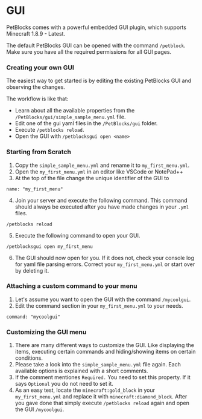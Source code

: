 # GUI

PetBlocks comes with a powerful embedded GUI plugin, which supports Minecraft 1.8.9 - Latest.

The default PetBlocks GUI can be opened with the command ``/petblock``. Make sure you have all the required permissions
for all GUI pages.

### Creating your own GUI

The easiest way to get started is by editing the existing PetBlocks GUI and observing the changes.

The workflow is like that:

* Learn about all the available properties from the ``/PetBlocks/gui/simple_sample_menu.yml`` file.
* Edit one of the gui yaml files in the ``/PetBlocks/gui`` folder.
* Execute ``/petblocks reload``.
* Open the GUI with ``/petblocksgui open <name>``

### Starting from Scratch

1. Copy the ``simple_sample_menu.yml`` and rename it to ``my_first_menu.yml``.
2. Open the ``my_first_menu.yml`` in an editor like VSCode or NotePad++
3. At the top of the file change the unique identifier of the GUI to

```
name: "my_first_menu"
```

4. Join your server and execute the following command. This command should always be executed after you have made changes in your ``.yml`` files.

```
/petblocks reload
```

5. Execute the following command to open your GUI.

```
/petblocksgui open my_first_menu
```

6. The GUI should now open for you. If it does not, check your console log for yaml file parsing errors. Correct your ``my_first_menu.yml`` or start over by deleting it.


### Attaching a custom command to your menu

1. Let's assume you want to open the GUI with the command ``/mycoolgui``.
2. Edit the command section in your ``my_first_menu.yml`` to your needs.

```
command: "mycoolgui"
```

### Customizing the GUI menu

1. There are many different ways to customize the GUI. Like displaying the items, executing certain commands and hiding/showing items on certain conditions.
2. Please take a look into the ``simple_sample_menu.yml`` file again. Each available options is explained with a short comments.
3. If the comment mentiones ``Required.`` You need to set this property. If it says ``Optional`` you do not need to set it.
4. As an easy test, locate the ``minecraft:gold_block`` in your ``my_first_menu.yml`` and replace it with ``minecraft:diamond_block``. After you gave done that simply execute ``/petblocks reload`` again and open the GUI ``/mycoolgui``.

